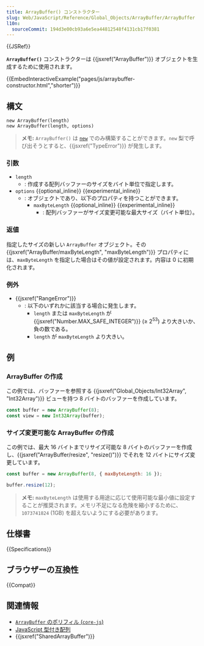 ```yaml
---
title: ArrayBuffer() コンストラクター
slug: Web/JavaScript/Reference/Global_Objects/ArrayBuffer/ArrayBuffer
l10n:
  sourceCommit: 194d3e00cb93a6e5ea44812548f4131cb17f0381
---
```


{{JSRef}}

**`ArrayBuffer()`** コンストラクターは {{jsxref("ArrayBuffer")}} オブジェクトを生成するために使用されます。

{{EmbedInteractiveExample("pages/js/arraybuffer-constructor.html","shorter")}}

## 構文

```js-nolint
new ArrayBuffer(length)
new ArrayBuffer(length, options)
```

> **メモ:** `ArrayBuffer()` は [`new`](/ja/docs/Web/JavaScript/Reference/Operators/new) でのみ構築することができます。`new` 梨で呼び出そうとすると、{{jsxref("TypeError")}} が発生します。

### 引数

- `length`
  - : 作成する配列バッファーのサイズをバイト単位で指定します。
- `options` {{optional_inline}} {{experimental_inline}}
  - : オブジェクトであり、以下のプロパティを持つことができます。
    - `maxByteLength` {{optional_inline}} {{experimental_inline}}
      - : 配列バッファーがサイズ変更可能な最大サイズ（バイト単位）。

### 返値

指定したサイズの新しい `ArrayBuffer` オブジェクト。その {{jsxref("ArrayBuffer/maxByteLength", "maxByteLength")}} プロパティには、`maxByteLength` を指定した場合はその値が設定されます。内容は 0 に初期化されます。

### 例外

- {{jsxref("RangeError")}}
  - : 以下のいずれかに該当する場合に発生します。
    - `length` または `maxByteLength` が {{jsxref("Number.MAX_SAFE_INTEGER")}} (≥ 2<sup>53</sup>) より大きいか、負の数である。
    - `length` が `maxByteLength` より大きい。

## 例

### ArrayBuffer の作成

この例では、バッファーを参照する {{jsxref("Global_Objects/Int32Array", "Int32Array")}} ビューを持つ 8 バイトのバッファーを作成しています。

```js
const buffer = new ArrayBuffer(8);
const view = new Int32Array(buffer);
```

### サイズ変更可能な ArrayBuffer の作成

この例では、最大 16 バイトまでリサイズ可能な 8 バイトのバッファーを作成し、{{jsxref("ArrayBuffer/resize", "resize()")}} でそれを 12 バイトにサイズ変更しています。

```js
const buffer = new ArrayBuffer(8, { maxByteLength: 16 });

buffer.resize(12);
```

> **メモ:** `maxByteLength` は使用する用途に応じて使用可能な最小値に設定することが推奨されます。メモリ不足になる危険を縮小するために、`1073741824` (1GB) を超えないようにする必要があります。

## 仕様書

{{Specifications}}

## ブラウザーの互換性

{{Compat}}

## 関連情報

- [`ArrayBuffer` のポリフィル (`core-js`)](https://github.com/zloirock/core-js#ecmascript-typed-arrays)
- [JavaScript 型付き配列](/ja/docs/Web/JavaScript/Typed_arrays)
- {{jsxref("SharedArrayBuffer")}}
